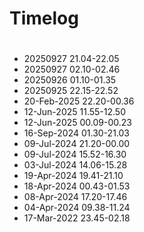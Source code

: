 # Timelog

#
- 20250927      21.04-22.05
- 20250927      02.10-02.46
- 20250926      01.10-01.35
- 20250925      22.15-22.52
- 20-Feb-2025   22.20-00.36
- 12-Jun-2025   11.55-12.50
- 12-Jun-2025   00.09-00.23
- 16-Sep-2024   01.30-21.03
- 09-Jul-2024   21.20-00.00
- 09-Jul-2024   15.52-16.30
- 03-Jul-2024   14.06-15.28
- 19-Apr-2024   19.41-21.10
- 18-Apr-2024   00.43-01.53
- 08-Apr-2024   17.20-17.46
- 04-Apr-2024   09.38-11.24
- 17-Mar-2022   23.45-02.18

